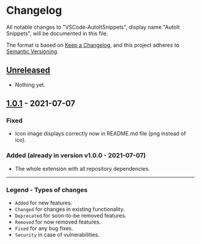 # Changelog

All notable changes to "VSCode-AutoItSnippets", display name "AutoIt Snippets", will be documented in this file.

The format is based on [Keep a Changelog](https://keepachangelog.com/en/1.0.0/),
and this project adheres to [Semantic Versioning](https://semver.org/spec/v2.0.0.html).

## [Unreleased]

- Nothing yet.

## [1.0.1] - 2021-07-07

### Fixed

- Icon image displays correctly now in README.md file (png instead of ico).

### Added (already in version v1.0.0 - 2021-07-07)

- The whole extension with all repository dependencies.

[unreleased]: https://github.com/Sven-Seyfert/VSCode-AutoItSnippets/compare/v1.0.1...HEAD
[1.0.1]: https://github.com/Sven-Seyfert/VSCode-AutoItSnippets/releases/tag/v1.0.1

---

### Legend - Types of changes
- `Added` for new features.
- `Changed` for changes in existing functionality.
- `Deprecated` for soon-to-be removed features.
- `Removed` for now removed features.
- `Fixed` for any bug fixes.
- `Security` in case of vulnerabilities.
